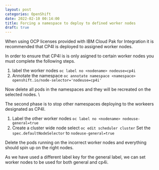 ```yaml
---
layout: post
categories: OpenShift
date: 2022-02-10 00:14:00
title: Forcing a namespace to deploy to defined worker nodes
draft: true
---
```


When using OCP licenses provided with IBM Cloud Pak for Integration it is recommended that CP4I is deployed to assigned worker nodes.

<!--more-->

In order to ensure that CP4I is is only asigned to certain worker nodes you must complete the following steps.

1. label the worker nodes
`oc label no <nodename> nodeuse=cp4i  `
2. Annotate the namespace
`oc annotate namespace <namespace> openshift.io/node-selector='nodeuse=cp4i'`

Now delete all pods in the namespaces and they will be recreated on the selected nodes. \

The second phase is to stop other namespaces deploying to the workeers designated as CP4I.

1. Label the other worker nodes
`oc label no <nodename> nodeuse-general=true`
2. Create a cluster wide node select
`oc edit scheduler cluster`
Set the `spec.defaultNodeSelector` to `nodeuse-general=true`

Delete the pods running on the incorrect worker nodes and everything should spin up on the right nodes.

As we have used a different label key for the general label, we can set worker nodes to be used for both general and cp4i.
